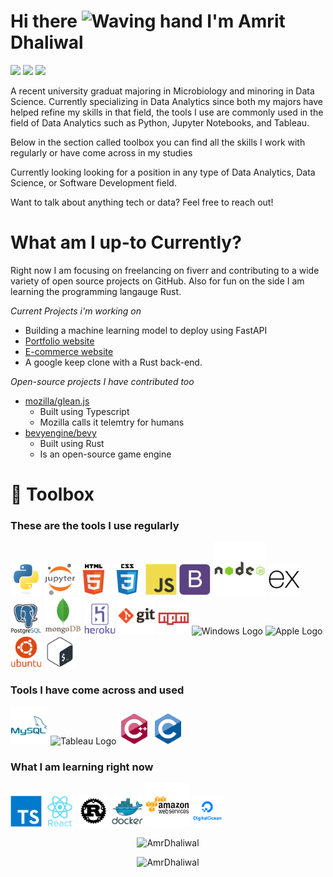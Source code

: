 # Hi there <img src="https://raw.githubusercontent.com/MartinHeinz/MartinHeinz/master/wave.gif" alt="Waving hand" width="30" length="30">  I'm Amrit Dhaliwal

[![](https://img.shields.io/badge/-linkedin-0073B1?style=flat-square)](https://www.linkedin.com/in/amritdhal/)
[![](https://img.shields.io/badge/-twitter-1C9CEA?style=flat-square)](https://twitter.com/TheDhaliLlama)
[![](https://img.shields.io/badge/-resume-332B40?style=flat-square)](https://github.com/AmrDhaliwal/AmrDhaliwal/blob/main/Dhaliwal_Amrit_Resume.pdf)

A recent university graduat majoring in Microbiology and minoring in Data Science. 
Currently specializing in Data Analytics since both my majors have helped refine my skills in that field,
the tools I use are commonly used in the field of Data Analytics such as Python, Jupyter Notebooks, and Tableau.

Below in the section called toolbox you can find all the skills I work with regularly or have come across
in my studies

Currently looking looking for a position in any type of Data Analytics, Data Science, or Software Development field.

Want to talk about anything tech or data? Feel free to reach out!

# What am I up-to Currently?
Right now I am focusing on freelancing on fiverr and contributing to a wide variety of 
open source projects on GitHub.
Also for fun on the side I am learning the programming langauge Rust.

*Current Projects i'm working on*

<ul>
  <li>Building a machine learning model to deploy using FastAPI</li>
  <li><a href="https://github.com/AmrDhaliwal/django-mask">Portfolio website</a></li>
  <li><a href="https://github.com/AmrDhaliwal/django-mask">E-commerce website</a></li>
  <li>A google keep clone with a Rust back-end.</li>
</ul>

*Open-source projects I have contributed too*

<ul>
  <li><a href="https://github.com/mozilla/glean.js">mozilla/glean.js</a>
    <ul>
      <li>Built using Typescript</li>
      <li>Mozilla calls it telemtry for humans</li>
    </ul>
  </li>
  <li><a href="https://github.com/bevyengine/bevy">bevyengine/bevy</a>
    <ul>
      <li>Built using Rust</li>
      <li>Is an open-source game engine</li>
    </ul>
  </li>
</ul>

# 🧰 Toolbox

### These are the tools I use regularly

<img src="https://github.com/devicons/devicon/blob/master/icons/python/python-original.svg" alt="Python Logo" width="50" length="50"> <img src="https://github.com/devicons/devicon/blob/master/icons/jupyter/jupyter-original-wordmark.svg" alt="Jupyter Logo" width="50" length="50"> <img src="https://github.com/devicons/devicon/blob/master/icons/html5/html5-original-wordmark.svg" alt="HTML Logo" width="50" length="50"> <img src="https://github.com/devicons/devicon/blob/master/icons/css3/css3-original-wordmark.svg" alt="CSS Logo" width="50" length="50"> <img src="https://github.com/devicons/devicon/blob/master/icons/javascript/javascript-original.svg" alt="Javascript Logo" width="50" length="50"> <img src="https://github.com/devicons/devicon/blob/master/icons/bootstrap/bootstrap-plain.svg" alt="Bootstrap logo" width="50" length="50"> <img src="https://github.com/devicons/devicon/blob/master/icons/nodejs/nodejs-original-wordmark.svg" alt="NODEjs Logo" width="85" length="85"> <img src="https://github.com/devicons/devicon/blob/master/icons/express/express-original.svg" alt="Express Logo" width="50" length="50"> <img src="https://github.com/devicons/devicon/blob/master/icons/postgresql/postgresql-original-wordmark.svg" alt="PostgreSQL Logo" width="50" length="50"> <img src="https://github.com/devicons/devicon/blob/master/icons/mongodb/mongodb-original-wordmark.svg" alt="MySQL Logo" width="60" length="60"> <img src="https://github.com/devicons/devicon/blob/master/icons/heroku/heroku-original-wordmark.svg" alt="Heroku Logo" width="50" length="50"> <img src="https://github.com/devicons/devicon/blob/master/icons/git/git-original-wordmark.svg" alt="Git Logo" width="60" length="60"> <img src="https://github.com/devicons/devicon/blob/master/icons/npm/npm-original-wordmark.svg" alt="npm Logo" width="50" length="50"> <img src="https://cdn.worldvectorlogo.com/logos/microsoft-windows-22.svg" alt="Windows Logo" width="50" length="50"> <img src="https://cdn.worldvectorlogo.com/logos/mac-os-2.svg" alt="Apple Logo" width="50" length="50"> <img src="https://github.com/devicons/devicon/blob/master/icons/ubuntu/ubuntu-plain-wordmark.svg" alt="Ubuntu Logo" width="50" length="50"> <img src="https://github.com/devicons/devicon/blob/master/icons/bash/bash-original.svg" alt="Bash Logo" width="50" length="50">

### Tools I have come across and used
<img src="https://github.com/devicons/devicon/blob/master/icons/mysql/mysql-plain-wordmark.svg" alt="MySQL Logo" width="60" length="60"> <img src="https://cdn.worldvectorlogo.com/logos/tableau-software.svg" alt="Tableau Logo" width="50" length="50"> <img src="https://github.com/devicons/devicon/blob/master/icons/cplusplus/cplusplus-original.svg" alt="C++ Logo" width="50" length="50"> <img src="https://github.com/devicons/devicon/blob/master/icons/c/c-original.svg" alt="C Logo" width="50" length="50">

### What I am learning right now
<img src="https://github.com/devicons/devicon/blob/master/icons/typescript/typescript-original.svg" alt="Typescript Logo" width="50" length="50"> <img src="https://github.com/devicons/devicon/blob/master/icons/react/react-original-wordmark.svg" alt="React Logo" width="50" length="50"> <img src="https://github.com/devicons/devicon/blob/master/icons/rust/rust-plain.svg" alt="Rust Logo" width="50" length="50"> <img src="https://github.com/devicons/devicon/blob/master/icons/docker/docker-original-wordmark.svg" alt="Docker Logo" width="50" length="50"> <img src="https://github.com/devicons/devicon/blob/master/icons/amazonwebservices/amazonwebservices-original-wordmark.svg" alt="AWS Logo" width="70" length="70"> <img src="https://github.com/devicons/devicon/blob/master/icons/digitalocean/digitalocean-original-wordmark.svg" alt="Digitalocean Logo" width="50" length="50">

<!-- Github stats and languages used on GitHub -->
<p align="center"> <img src="https://github-readme-stats.vercel.app/api?username=AmrDhaliwal&hide=stars&show_icons=true&theme=tokyonight" alt="AmrDhaliwal" /> </p>
<p align="center"> <img src="https://github-readme-stats.vercel.app/api/top-langs/?username=AmrDhaliwal&hide=tcl&layout=compact" alt="AmrDhaliwal" /> </p>

<!--
**AmrDhaliwal/AmrDhaliwal** is a ✨ _special_ ✨ repository because its `README.md` (this file) appears on your GitHub profile.

Here are some ideas to get you started:

- 🔭 I’m currently working on ...
- 🌱 I’m currently learning ...
- 👯 I’m looking to collaborate on ...
- 🤔 I’m looking for help with ...
- 💬 Ask me about ...
- 📫 How to reach me: ...
- 😄 Pronouns: ...
- ⚡ Fun fact: ...
-->
